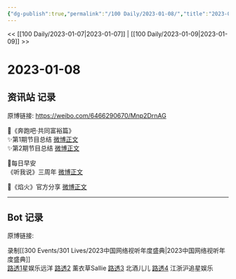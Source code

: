 ```yaml
---
{"dg-publish":true,"permalink":"/100 Daily/2023-01-08/","title":"2023-01-08","created":"2023-01-09T10:39:51.000+08:00","updated":"2023-02-26T00:50:22.000+08:00"}
---
```



<< [[100 Daily/2023-01-07\|2023-01-07]] | [[100 Daily/2023-01-09\|2023-01-09]] >>

# 2023-01-08

## 资讯站 记录

原博链接: https://weibo.com/6466290670/Mnp2DrnAG

🌟《奔跑吧·共同富裕篇》  
✨第1期节目总结 [微博正文](https://m.weibo.cn/6466290670/4855718253170628)  
✨第2期节目总结 [微博正文](https://m.weibo.cn/6466290670/4855750620882979)  

🌟每日早安  
《听我说》三周年 [微博正文](https://m.weibo.cn/6466290670/4855537306960214)  

🌟《焰火》官方分享 [微博正文](https://m.weibo.cn/6466290670/4855649097746382)

---
## Bot 记录

原博链接:

录制[[300 Events/301 Lives/2023中国网络视听年度盛典\|2023中国网络视听年度盛典]]  
[路透1](https://weibo.com/1029328390/MnpkyvuFE?refer_flag=1001030103_)星娱乐远洋
[路透2](https://weibo.com/5173098196/MnsGyottp?refer_flag=1001030103_) 薰衣草Sallie
[路透3](https://weibo.com/1952752357/MnsHMjTHx?refer_flag=1001030103_) 北酒儿儿
[路透4](https://weibo.com/7308723626/MnpnTCHYy?refer_flag=1001030103_) 江浙沪追星娱乐
